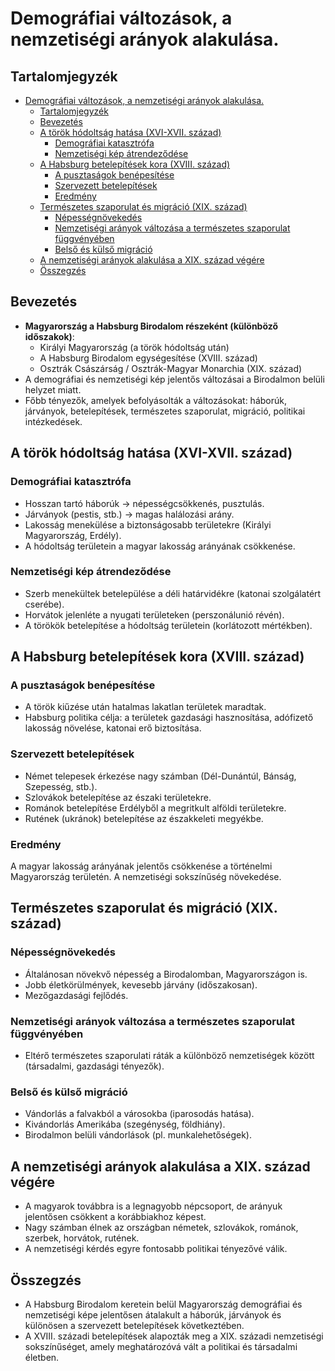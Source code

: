 # Demográfiai változások, a nemzetiségi arányok alakulása.

## Tartalomjegyzék
- [Demográfiai változások, a nemzetiségi arányok alakulása.](#demográfiai-változások-a-nemzetiségi-arányok-alakulása)
  - [Tartalomjegyzék](#tartalomjegyzék)
  - [Bevezetés](#bevezetés)
  - [A török hódoltság hatása (XVI-XVII. század)](#a-török-hódoltság-hatása-xvi-xvii-század)
    - [Demográfiai katasztrófa](#demográfiai-katasztrófa)
    - [Nemzetiségi kép átrendeződése](#nemzetiségi-kép-átrendeződése)
  - [A Habsburg betelepítések kora (XVIII. század)](#a-habsburg-betelepítések-kora-xviii-század)
    - [A pusztaságok benépesítése](#a-pusztaságok-benépesítése)
    - [Szervezett betelepítések](#szervezett-betelepítések)
    - [Eredmény](#eredmény)
  - [Természetes szaporulat és migráció (XIX. század)](#természetes-szaporulat-és-migráció-xix-század)
    - [Népességnövekedés](#népességnövekedés)
    - [Nemzetiségi arányok változása a természetes szaporulat függvényében](#nemzetiségi-arányok-változása-a-természetes-szaporulat-függvényében)
    - [Belső és külső migráció](#belső-és-külső-migráció)
  - [A nemzetiségi arányok alakulása a XIX. század végére](#a-nemzetiségi-arányok-alakulása-a-xix-század-végére)
  - [Összegzés](#összegzés)

## Bevezetés

- **Magyarország a Habsburg Birodalom részeként (különböző időszakok)**:
  - Királyi Magyarország (a török hódoltság után)
  - A Habsburg Birodalom egységesítése (XVIII. század)
  - Osztrák Császárság / Osztrák-Magyar Monarchia (XIX. század)
- A demográfiai és nemzetiségi kép jelentős változásai a Birodalmon belüli helyzet miatt.
- Főbb tényezők, amelyek befolyásolták a változásokat: háborúk, járványok, betelepítések, természetes szaporulat, migráció, politikai intézkedések.

## A török hódoltság hatása (XVI-XVII. század)

### Demográfiai katasztrófa

- Hosszan tartó háborúk → népességcsökkenés, pusztulás.
- Járványok (pestis, stb.) → magas halálozási arány.
- Lakosság menekülése a biztonságosabb területekre (Királyi Magyarország, Erdély).
- A hódoltság területein a magyar lakosság arányának csökkenése.

### Nemzetiségi kép átrendeződése

- Szerb menekültek betelepülése a déli határvidékre (katonai szolgálatért cserébe).
- Horvátok jelenléte a nyugati területeken (perszonálunió révén).
- A törökök betelepítése a hódoltság területein (korlátozott mértékben).

## A Habsburg betelepítések kora (XVIII. század)

### A pusztaságok benépesítése

- A török kiűzése után hatalmas lakatlan területek maradtak.
- Habsburg politika célja: a területek gazdasági hasznosítása, adófizető lakosság növelése, katonai erő biztosítása.

### Szervezett betelepítések

- Német telepesek érkezése nagy számban (Dél-Dunántúl, Bánság, Szepesség, stb.).
- Szlovákok betelepítése az északi területekre.
- Románok betelepítése Erdélyből a megritkult alföldi területekre.
- Rutének (ukránok) betelepítése az északkeleti megyékbe.

### Eredmény

A magyar lakosság arányának jelentős csökkenése a történelmi Magyarország területén. A nemzetiségi sokszínűség növekedése.

## Természetes szaporulat és migráció (XIX. század)

### Népességnövekedés

- Általánosan növekvő népesség a Birodalomban, Magyarországon is.
- Jobb életkörülmények, kevesebb járvány (időszakosan).
- Mezőgazdasági fejlődés.

### Nemzetiségi arányok változása a természetes szaporulat függvényében

- Eltérő természetes szaporulati ráták a különböző nemzetiségek között (társadalmi, gazdasági tényezők).

### Belső és külső migráció

- Vándorlás a falvakból a városokba (iparosodás hatása).
- Kivándorlás Amerikába (szegénység, földhiány).
- Birodalmon belüli vándorlások (pl. munkalehetőségek).

## A nemzetiségi arányok alakulása a XIX. század végére

- A magyarok továbbra is a legnagyobb népcsoport, de arányuk jelentősen csökkent a korábbiakhoz képest.
- Nagy számban élnek az országban németek, szlovákok, románok, szerbek, horvátok, rutének.
- A nemzetiségi kérdés egyre fontosabb politikai tényezővé válik.

## Összegzés

- A Habsburg Birodalom keretein belül Magyarország demográfiai és nemzetiségi képe jelentősen átalakult a háborúk, járványok és különösen a szervezett betelepítések következtében.
- A XVIII. századi betelepítések alapozták meg a XIX. századi nemzetiségi sokszínűséget, amely meghatározóvá vált a politikai és társadalmi életben.